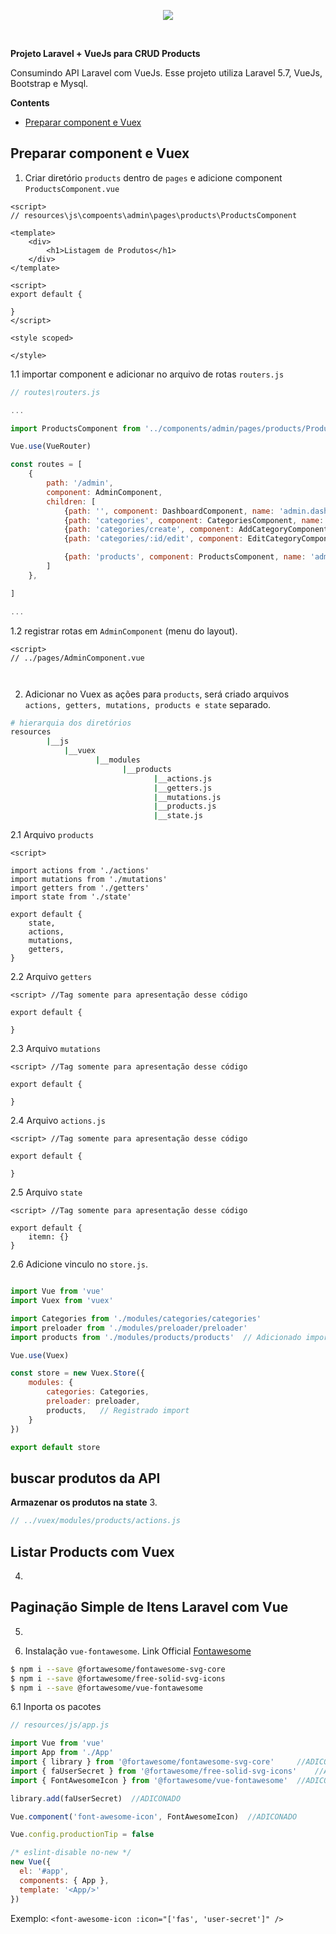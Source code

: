 
<p align="center"><img src="https://laravel.com/assets/img/components/logo-laravel.svg"></p>

<br>

**Projeto Laravel + VueJs para CRUD Products**

Consumindo API Laravel com VueJs. Esse projeto utiliza Laravel 5.7, VueJs, Bootstrap e Mysql.




**Contents**

- [Preparar component e Vuex](#Preparar-component-e-Vuex)




## Preparar component e Vuex

1. Criar diretório `products` dentro de `pages` e adicione component `ProductsComponent.vue`
```vue
<script>
// resources\js\compoents\admin\pages\products\ProductsComponent

<template>
    <div>
        <h1>Listagem de Produtos</h1>
    </div>
</template>

<script>
export default {
    
}
</script>

<style scoped>

</style>

```

1.1 importar component e adicionar no arquivo de rotas `routers.js`
```javascript
// routes\routers.js

...

import ProductsComponent from '../components/admin/pages/products/ProductsComponent'    // Adicionado!

Vue.use(VueRouter)

const routes = [
    {
        path: '/admin', 
        component: AdminComponent,
        children: [
            {path: '', component: DashboardComponent, name: 'admin.dashboard'},
            {path: 'categories', component: CategoriesComponent, name: 'admin.categories'},
            {path: 'categories/create', component: AddCategoryComponent, name: 'admin.categories.create'},
            {path: 'categories/:id/edit', component: EditCategoryComponent, name: 'admin.categories.edit', props: true},

            {path: 'products', component: ProductsComponent, name: 'admin.products'}    // Adicionado!
        ]
    },

]

...

```

1.2 registrar rotas em `AdminComponent` (menu do layout).
```vue
<script>
// ../pages/AdminComponent.vue



```

2. Adicionar no Vuex as ações para `products`, será criado arquivos `actions, getters, mutations, products e state` separado.
```bash
# hierarquia dos diretórios
resources
        |__js
            |__vuex
                   |__modules
                         |__products            
                                |__actions.js
                                |__getters.js
                                |__mutations.js 
                                |__products.js
                                |__state.js

```

2.1 Arquivo `products` 
```vue
<script>

import actions from './actions'
import mutations from './mutations'
import getters from './getters'
import state from './state'

export default {
    state,
    actions,
    mutations,
    getters,
} 
```


2.2 Arquivo `getters`
```vue
<script> //Tag somente para apresentação desse código

export default {
    
}
```

2.3 Arquivo `mutations`
```vue
<script> //Tag somente para apresentação desse código

export default {
    
}
```

2.4 Arquivo `actions.js`
```vue
<script> //Tag somente para apresentação desse código

export default {
    
}
```

2.5 Arquivo `state`
```vue
<script> //Tag somente para apresentação desse código

export default {
    itemn: {}
}
```

2.6 Adicione vinculo no `store.js`.
```javascript

import Vue from 'vue'
import Vuex from 'vuex'

import Categories from './modules/categories/categories'
import preloader from './modules/preloader/preloader'
import products from './modules/products/products'  // Adicionado import

Vue.use(Vuex)

const store = new Vuex.Store({
    modules: {
        categories: Categories,
        preloader: preloader,
        products,   // Registrado import
    }
})

export default store

```

## buscar produtos da API

**Armazenar os produtos na state**
3. 
```javascript
// ../vuex/modules/products/actions.js


```

## Listar Products com Vuex
4.

## Paginação Simple de Itens Laravel com Vue

5.

6. Instalação `vue-fontawesome`. Link Official [Fontawesome](https://github.com/FortAwesome/vue-fontawesome)

```bash
$ npm i --save @fortawesome/fontawesome-svg-core
$ npm i --save @fortawesome/free-solid-svg-icons
$ npm i --save @fortawesome/vue-fontawesome
```

6.1 Inporta os pacotes

```javascript
// resources/js/app.js

import Vue from 'vue'
import App from './App'
import { library } from '@fortawesome/fontawesome-svg-core'     //ADICONADO
import { faUserSecret } from '@fortawesome/free-solid-svg-icons'    //ADICONADO
import { FontAwesomeIcon } from '@fortawesome/vue-fontawesome'  //ADICONADO

library.add(faUserSecret)  //ADICONADO

Vue.component('font-awesome-icon', FontAwesomeIcon)  //ADICONADO

Vue.config.productionTip = false

/* eslint-disable no-new */
new Vue({
  el: '#app',
  components: { App },
  template: '<App/>'
})
```

Exemplo: `<font-awesome-icon :icon="['fas', 'user-secret']" />`